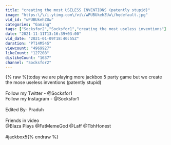 ```yaml
---
title: "creating the most USELESS INVENTIONS (patently stupid)"
image: "https:\/\/i.ytimg.com\/vi\/wPUBUkehZUw\/hqdefault.jpg"
vid_id: "wPUBUkehZUw"
categories: "Gaming"
tags: ["Socksfor2","Socksfor1","creating the most useless inventions"]
date: "2021-11-11T13:16:39+03:00"
vid_date: "2021-01-09T18:40:55Z"
duration: "PT14M54S"
viewcount: "4969927"
likeCount: "127208"
dislikeCount: "1637"
channel: "Socksfor2"
---
```

{% raw %}today we are playing more jackbox 5 party game but we create the mose useless inventions (patently stupid)<br /><br />Follow my Twitter - @Socksfor1<br />Follow my Instagram - @Socksfor1<br /><br />Edited By- Praduh<br /><br />Friends in video <br />@Blaza Plays @FatMemeGod @Laff @TbhHonest <br /><br />#jackbox5{% endraw %}
